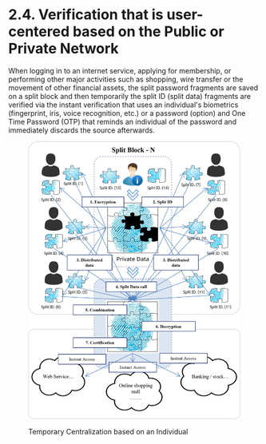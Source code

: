 # 2.4. Verification that is user-centered based on the Public or Private Network

When logging in to an internet service, applying for membership, or performing other major activities such as shopping, wire transfer or the movement of other financial assets, the split password fragments are saved on a split block and then temporarily the split ID (split data) fragments are verified via the instant verification that uses an individual's biometrics (fingerprint, iris, voice recognition, etc.) or a password (option) and One Time Password (OTP) that reminds an individual of the password and immediately discards the source afterwards.

<figure><img src="../../.gitbook/assets/img14.png" alt=""><figcaption><p>Temporary Centralization based on an Individual</p></figcaption></figure>
